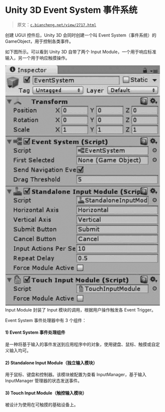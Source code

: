 # Unity 3D Event System 事件系统

> 原文：[`c.biancheng.net/view/2717.html`](http://c.biancheng.net/view/2717.html)

创建 UGUI 控件后，Unity 3D 会同时创建一个叫 Event System（事件系统）的 GameObject，用于控制各类事件。

如下图所示。可以看到 Unity 3D 自带了两个 Input Module，一个用于响应标准输入，另一个用于响应触摸操作。

![event system 事件系统](img/c0a89047f136bfc97f9099339074b5d2.png)
Input Module 封装了 Input 模块的调用，根据用户操作触发各 Event Trigger。

Event System 事件处理器中有 3 个组件：

#### 1) Event System 事件处理组件

是一种将基于输入的事件发送到应用程序中的对象，使用键盘、鼠标、触摸或自定义输入均可。

#### 2) Standalone Input Module（独立输入模块）

用于鼠标、键盘和控制器。该模块被配置为查看 InputManager，基于输入 InputManager 管理器的状态发送事件。

#### 3) Touch Input Module（触控输入模块）

被设计为使用在可触摸的基础设备上。